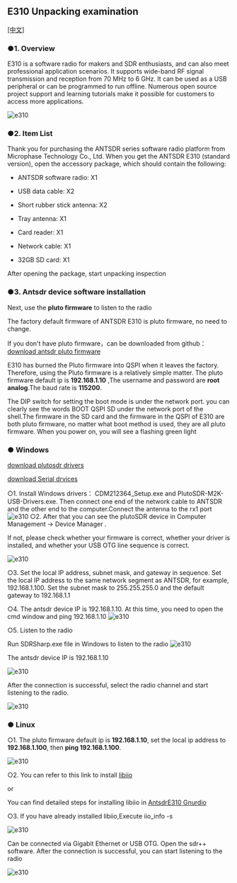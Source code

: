 ## E310 Unpacking examination


[[中文]](../../../../../cn/html/device_and_usage_manual/ANTSDR_E_Series_Module/ANTSDR_E310_Reference_Manual/AntsdrE310_Unpacking_examination_cn.html)

### ●1. Overview

E310 is a software radio for makers and SDR enthusiasts, and can also meet professional application scenarios. It supports wide-band RF signal transmission and reception from 70 MHz to 6 GHz. It can be used as a USB peripheral or can be programmed to run offline. Numerous open source project support and learning tutorials make it possible for customers to access more applications.

![e310](./ANTSDR_E310_Reference_Manual.assets/e310.jpg)

### ●2. Item List

Thank you for purchasing the ANTSDR series software radio platform from Microphase Technology Co., Ltd. When you get the ANTSDR E310 (standard version), open the accessory package, which should contain the following:

- ANTSDR software radio: X1

- USB data cable: X2 

- Short rubber stick antenna: X2

- Tray antenna: X1

- Card reader: X1

- Network cable: X1

- 32GB SD card: X1

After opening the package, start unpacking inspection

### ●3. Antsdr device software installation 

Next, use the **pluto firmware** to listen to the radio 

The factory default firmware of ANTSDR E310 is pluto firmware, no need to change.

If you don't have pluto firmware，can be downloaded from github：[download antsdr pluto firmware](https://github.com/MicroPhase/antsdr-fw-patch/releases)

E310 has burned the Pluto firmware into QSPI when it leaves the factory. Therefore, using the Pluto firmware is a relatively simple matter. The pluto firmware default ip is **192.168.1.10** ,The username and password are **root analog**.The baud rate is **115200**.

The DIP switch for setting the boot mode is under the network port.  you can clearly see the words BOOT QSPI SD under the network port of the shell.The firmware in the SD card and the firmware in the QSPI of E310 are both pluto firmware, no matter what boot method is used, they are all pluto firmware. When you power on, you will see a flashing green light

### ● Windows 

[download plutosdr drivers](https://wiki.analog.com/university/tools/pluto/drivers/windows)

[download Serial drvices](https://ftdichip.com/wp-content/uploads/2021/08/CDM212364_Setup.zip)

○1. Install Windows drivers： CDM212364_Setup.exe and PlutoSDR-M2K-USB-Drivers.exe.
Then connect one end of the network cable to ANTSDR and the other end to the computer.Connect the antenna to the rx1 port
![e310](./ANTSDR_E310_Reference_Manual.assets/E310_connect_.png)
○2. After that you can see the plutoSDR device in Computer Management -> Device Manager .

If not, please check whether your firmware is correct, whether your driver is installed, and whether your USB OTG line sequence is correct.

![e310](./ANTSDR_E310_Reference_Manual.assets/pluto_windows.png)

○3. Set the local IP address, subnet mask, and gateway in sequence. Set the local IP address to the same network segment as ANTSDR, for example, 192.168.1.100. Set the subnet mask to 255.255.255.0 and the default gateway to 192.168.1.1

○4. The antsdr device IP is 192.168.1.10. At this time, you need to open the cmd window and ping 192.168.1.10
![e310](./ANTSDR_E310_Reference_Manual.assets/ping192168110.png)


○5. Listen to the radio

Run SDRSharp.exe file in Windows to listen to the radio
![e310](./ANTSDR_E310_Reference_Manual.assets/sdrsharp.png)

The antsdr device IP is 192.168.1.10

![e310](./ANTSDR_E310_Reference_Manual.assets/sdrsharp_connect.png)

After the connection is successful, select the radio channel and start listening to the radio.

![e310](./ANTSDR_E310_Reference_Manual.assets/sdrsharp_fm_plutosdr.png)

### ● Linux

○1. The pluto firmware default ip is **192.168.1.10**, set the local ip address to **192.168.1.100**, then **ping 192.168.1.100**.

![e310](./ANTSDR_E310_Reference_Manual.assets/linux_ping192.168.1.10.png)

○2. You can refer to this link to install [libiio](https://wiki.analog.com/resources/eval/user-guides/ad-fmcdaq2-ebz/software/linux/applications/libiio#:~:text=Libiio%20is%20a%20library%20that%20has%20been%20developed,of%20software%20interfacing%20Linux%20Industrial%20I%2FO%20%28IIO%29%20devices.)

or

You can find detailed steps for installing libiio in [AntsdrE310 Gnurdio](./AntsdrE310_gnurdio.md)


○3. If you have already installed libiio,Execute iio_info -s

![e310](./ANTSDR_E310_Reference_Manual.assets/linux_iio_info_s.png)


Can be connected via Gigabit Ethernet or USB OTG. 
Open the sdr++ software. 
After the connection is successful, you can start listening to the radio


![e310](./ANTSDR_E310_Reference_Manual.assets/linux_sdr++.png)
